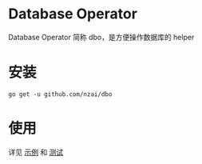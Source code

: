 # Database Operator

Database Operator 简称 dbo，是方便操作数据库的 helper

# 安装

```
go get -u github.com/nzai/dbo
```

# 使用

详见 [示例](cmd/main.go) 和 [测试](base_test.go)
